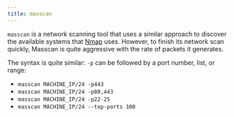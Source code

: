 ```yaml
---
title: masscan
---
```


`masscan` is a network scanning tool that uses a similar approach to discover the available systems that [Nmap](/knowledge/OffSec/tools/nmap/_index.md) uses. However, to finish its network scan quickly, Masscan is quite aggressive with the rate of packets it generates.

The syntax is quite similar: `-p` can be followed by a port number, list, or range:

- `masscan MACHINE_IP/24 -p443`
- `masscan MACHINE_IP/24 -p80,443`
- `masscan MACHINE_IP/24 -p22-25`
- `masscan MACHINE_IP/24 ‐‐top-ports 100`
